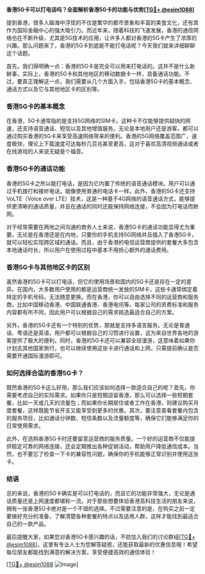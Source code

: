 **香港5G卡可以打电话吗？全面解析香港5G卡的功能与优势[[TG💪+ @esim1088](https://t.me/s/esim1088)]**

提到香港，很多人脑海中浮现的不仅是繁华的都市景象和丰富的美食文化，还有其作为国际金融中心的强大吸引力。而近年来，随着科技的飞速发展，香港的通信网络也在不断升级，尤其是5G技术的应用，让许多人都对香港的5G卡产生了浓厚的兴趣。那么问题来了，香港的5G卡到底能不能打电话呢？今天我们就来详细聊聊这个话题。

首先，我们得明确一点：香港的5G卡是完全可以用来打电话的。这并不是什么新鲜事，实际上，香港的5G卡和其他地区的移动数据卡一样，具备通话功能。不过，要真正理解这一点，我们需要从几个方面入手，包括香港5G卡的基本概念、通话方式以及它与其他地区卡的区别等。

### 香港5G卡的基本概念

在香港，5G卡通常指的是支持5G网络的SIM卡。这种卡不仅能够提供超快的网速，还支持语音通话、短信以及其他增值服务。无论是本地用户还是游客，都可以通过购买香港的5G卡来享受高速网络带来的便利。香港的5G网络覆盖范围广，速度极快，理论上下载速度可达每秒几百兆甚至更高，这对于喜欢高清视频通话或者在线游戏的人来说无疑是个福音。

### 香港5G卡的通话功能

香港的5G卡之所以能打电话，是因为它内置了传统的语音通话模块。用户可以通过手机拨打和接听电话，就像使用普通的电话卡一样。此外，香港的5G卡还支持VoLTE（Voice over LTE）技术，这是一种基于4G网络的语音通话方式，能够提供更清晰的通话质量，并且在通话的同时还能保持网络连接，不会因为打电话而断网。

对于经常需要在两地之间沟通的商务人士来说，香港5G卡的通话功能显得尤为重要。无论是在香港还是在内地，只要你的手机支持5G网络并且插入了香港5G卡，就可以轻松实现跨区域的通话。而且，由于香港的电信运营商提供的套餐大多包含本地通话时长，所以用户在使用过程中基本不用担心额外的通话费用。

### 香港5G卡与其他地区卡的区别

虽然香港的5G卡可以打电话，但它的使用场景和国内的5G卡还是存在一定的差异。在国内，大多数用户使用的都是运营商统一发放的SIM卡，这些卡通常绑定着特定的手机号码，无法随意更换。而在香港，你可以自由选择不同的运营商和服务商，比如中国移动香港、中国联通香港、香港电讯等。每家公司的资费标准和服务内容都有所不同，因此用户可以根据自己的需求挑选最适合自己的方案。

另外，香港的5G卡还有一个特别的优势，那就是支持多语言服务。无论是普通话、粤语还是英语，用户都可以根据自己的习惯进行设置，这为来自世界各地的游客提供了极大的便利。同时，香港的5G卡还可以兼容全球漫游，这意味着如果你计划去其他国家旅行，也可以继续使用这张卡进行通话和上网，只需提前确认是否需要开通国际漫游即可。

### 如何选择合适的香港5G卡？

既然香港的5G卡这么好用，那么我们应该如何选择一款适合自己的呢？首先，你需要考虑自己的实际需求。如果你只是短期逗留香港，那么可以选择一些短期套餐，比如一天或几天的流量包；而如果你长期居住或者工作在香港，则建议购买月度套餐，这样既能节省开支又能享受到更多的优惠。其次，要注意查看套餐内包含的服务项目，比如通话分钟数、短信条数以及流量额度等，确保它们能够满足你的日常使用需求。

此外，在选购香港5G卡时还要留意运营商的服务质量。一个好的运营商不仅能提供稳定可靠的网络连接，还会定期推出各种促销活动，帮助用户降低通信成本。当然，也不要忘了检查一下卡的兼容性问题，确保你的手机能够正常识别并使用这张卡。

### 结语

总的来说，香港的5G卡确实是可以打电话的，而且它的功能非常强大，无论是通话质量还是上网速度都堪称一流。对于那些想要体验香港高科技生活的朋友来说，拥有一张香港5G卡绝对是一个不错的选择。不过需要注意的是，在购买之前一定要做好充分的准备，了解清楚各种套餐的特点以及适用人群，这样才能找到最适合自己的一款产品。

最后提醒大家，如果您对香港5G卡感兴趣的话，不妨加入我们的讨论群组[[TG💪+ @esim1088](https://t.me/s/esim1088)]，这里有专业人士为您解答疑惑，还能获取最新的优惠信息哦！希望每位朋友都能找到满意的解决方案，享受便捷高效的通信体验！

[[TG💪+ @esim1088](https://t.me/s/esim1088) ![Image](https://i.postimg.cc/4NQfJmqS/Snipaste-2025-05-13-00-14-12.png)]